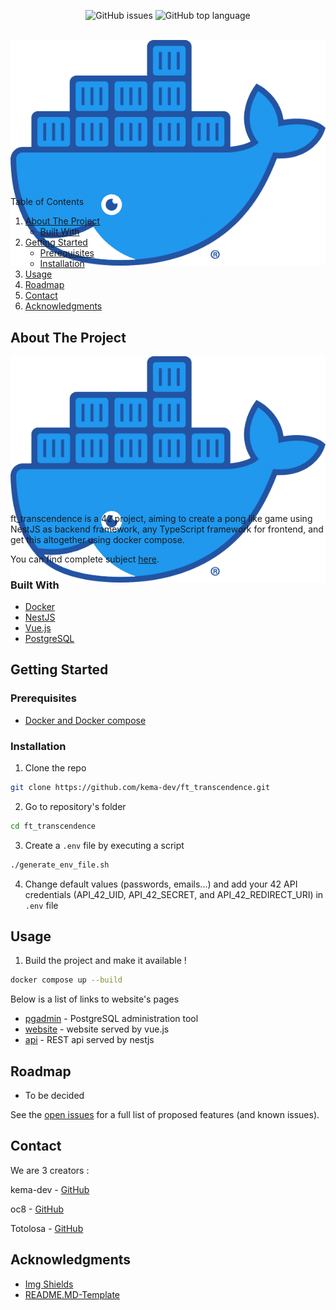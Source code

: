 <div id="top"></div>
<p align=center>
  <img alt="GitHub issues" src="https://img.shields.io/github/issues/kema-dev/ft_transcendence">
  <img alt="GitHub top language" src="https://img.shields.io/github/languages/top/kema-dev/ft_transcendence">
</p>

<!-- PROJECT LOGO -->
<br />
<div align="center" style="height:200px; margin-bottom:10%">
  <a>
    <img src="assets/docker_moby.png" alt="Docker logo">
  </a>
</div>

<!-- TABLE OF CONTENTS -->
<summary>Table of Contents</summary>
<ol>
<li>
	<a href="#about-the-project">About The Project</a>
	<ul>
	<li><a href="#built-with">Built With</a></li>
	</ul>
</li>
<li>
	<a href="#getting-started">Getting Started</a>
	<ul>
	<li><a href="#prerequisites">Prerequisites</a></li>
	<li><a href="#installation">Installation</a></li>
	</ul>
</li>
<li><a href="#usage">Usage</a></li>
<li><a href="#roadmap">Roadmap</a></li>
<li><a href="#contact">Contact</a></li>
<li><a href="#acknowledgments">Acknowledgments</a></li>
</ol>
</details>

<!-- ABOUT THE PROJECT -->
## About The Project

<div align="center" style="height:200px; margin-bottom:10%">
  <a>
    <img src="assets/docker_moby.png" alt="Docker logo">
  </a>
</div>
<!-- TODO Put images / gifs from the project here -->

ft_transcendence is a 42 project, aiming to create a pong like game using NestJS as backend framework, any TypeScript framework for frontend, and get this altogether using docker compose.

You can find complete subject <a href="docs/subject">here</a>.

### Built With

* <a href="https://www.docker.com/" target="_blank" title="Docker's website">Docker</a>
* <a href="https://nestjs.com/" target="_blank" title="NestJS's website">NestJS</a>
* <a href="https://vuejs.org/" target="_blank" title="Vue.js's website">Vue.js</a>
* <a href="https://www.postgresql.org/" target="_blank" title="postgreSQL's website">PostgreSQL</a>

<!-- GETTING STARTED -->
## Getting Started

### Prerequisites

* [Docker and Docker compose](https://docs.docker.com/compose/install/)

### Installation

1. Clone the repo

```sh
git clone https://github.com/kema-dev/ft_transcendence.git
```

2. Go to repository's folder

```sh
cd ft_transcendence
```

3. Create a `.env` file by executing a script

```sh
./generate_env_file.sh
```

4. Change default values (passwords, emails...) and add your 42 API credentials (API_42_UID, API_42_SECRET, and API_42_REDIRECT_URI) in `.env` file

<!-- USAGE EXAMPLES -->
## Usage

1. Build the project and make it available !

```sh
docker compose up --build
```

Below is a list of links to website's pages

* [pgadmin](http://localhost:8080) - PostgreSQL administration tool
* [website](https://localhost:443) - website served by vue.js
* [api](https://localhost:3000) - REST api served by nestjs

<!-- ROADMAP -->
## Roadmap

* To be decided

See the [open issues](https://github.com/kema-dev/ft_transcendence/issues) for a full list of proposed features (and known issues).

<!-- CONTACT -->
## Contact

We are 3 creators :

kema-dev - [GitHub](https://github.com/kema-dev)

oc8 - [GitHub](https://github.com/oc8)

Totolosa - [GitHub](https://github.com/Totolosa)

## Acknowledgments

* [Img Shields](https://shields.io)
* [README.MD-Template](https://github.com/othneildrew/Best-README-Template)
